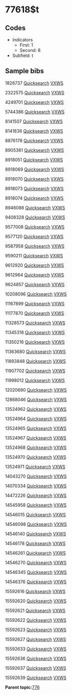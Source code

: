 # 77618$t

## Codes

-   Indicators
    -   First: 1
    -   Second: 8
-   Subfield: t

## Sample bibs

1826737 [Quicksearch](https://search.library.yale.edu/catalog/1826737) [VXWS](http://prodorbis.library.yale.edu:7014/vxws/GetHoldingsService?bibId=1826737)

2322575 [Quicksearch](https://search.library.yale.edu/catalog/2322575) [VXWS](http://prodorbis.library.yale.edu:7014/vxws/GetHoldingsService?bibId=2322575)

4249701 [Quicksearch](https://search.library.yale.edu/catalog/4249701) [VXWS](http://prodorbis.library.yale.edu:7014/vxws/GetHoldingsService?bibId=4249701)

5744386 [Quicksearch](https://search.library.yale.edu/catalog/5744386) [VXWS](http://prodorbis.library.yale.edu:7014/vxws/GetHoldingsService?bibId=5744386)

8141507 [Quicksearch](https://search.library.yale.edu/catalog/8141507) [VXWS](http://prodorbis.library.yale.edu:7014/vxws/GetHoldingsService?bibId=8141507)

8141836 [Quicksearch](https://search.library.yale.edu/catalog/8141836) [VXWS](http://prodorbis.library.yale.edu:7014/vxws/GetHoldingsService?bibId=8141836)

8876178 [Quicksearch](https://search.library.yale.edu/catalog/8876178) [VXWS](http://prodorbis.library.yale.edu:7014/vxws/GetHoldingsService?bibId=8876178)

8905361 [Quicksearch](https://search.library.yale.edu/catalog/8905361) [VXWS](http://prodorbis.library.yale.edu:7014/vxws/GetHoldingsService?bibId=8905361)

8918051 [Quicksearch](https://search.library.yale.edu/catalog/8918051) [VXWS](http://prodorbis.library.yale.edu:7014/vxws/GetHoldingsService?bibId=8918051)

8918069 [Quicksearch](https://search.library.yale.edu/catalog/8918069) [VXWS](http://prodorbis.library.yale.edu:7014/vxws/GetHoldingsService?bibId=8918069)

8918070 [Quicksearch](https://search.library.yale.edu/catalog/8918070) [VXWS](http://prodorbis.library.yale.edu:7014/vxws/GetHoldingsService?bibId=8918070)

8918073 [Quicksearch](https://search.library.yale.edu/catalog/8918073) [VXWS](http://prodorbis.library.yale.edu:7014/vxws/GetHoldingsService?bibId=8918073)

8918074 [Quicksearch](https://search.library.yale.edu/catalog/8918074) [VXWS](http://prodorbis.library.yale.edu:7014/vxws/GetHoldingsService?bibId=8918074)

8946088 [Quicksearch](https://search.library.yale.edu/catalog/8946088) [VXWS](http://prodorbis.library.yale.edu:7014/vxws/GetHoldingsService?bibId=8946088)

9408328 [Quicksearch](https://search.library.yale.edu/catalog/9408328) [VXWS](http://prodorbis.library.yale.edu:7014/vxws/GetHoldingsService?bibId=9408328)

9577008 [Quicksearch](https://search.library.yale.edu/catalog/9577008) [VXWS](http://prodorbis.library.yale.edu:7014/vxws/GetHoldingsService?bibId=9577008)

9577120 [Quicksearch](https://search.library.yale.edu/catalog/9577120) [VXWS](http://prodorbis.library.yale.edu:7014/vxws/GetHoldingsService?bibId=9577120)

9587958 [Quicksearch](https://search.library.yale.edu/catalog/9587958) [VXWS](http://prodorbis.library.yale.edu:7014/vxws/GetHoldingsService?bibId=9587958)

9590211 [Quicksearch](https://search.library.yale.edu/catalog/9590211) [VXWS](http://prodorbis.library.yale.edu:7014/vxws/GetHoldingsService?bibId=9590211)

9612920 [Quicksearch](https://search.library.yale.edu/catalog/9612920) [VXWS](http://prodorbis.library.yale.edu:7014/vxws/GetHoldingsService?bibId=9612920)

9612964 [Quicksearch](https://search.library.yale.edu/catalog/9612964) [VXWS](http://prodorbis.library.yale.edu:7014/vxws/GetHoldingsService?bibId=9612964)

9624857 [Quicksearch](https://search.library.yale.edu/catalog/9624857) [VXWS](http://prodorbis.library.yale.edu:7014/vxws/GetHoldingsService?bibId=9624857)

10208096 [Quicksearch](https://search.library.yale.edu/catalog/10208096) [VXWS](http://prodorbis.library.yale.edu:7014/vxws/GetHoldingsService?bibId=10208096)

11167899 [Quicksearch](https://search.library.yale.edu/catalog/11167899) [VXWS](http://prodorbis.library.yale.edu:7014/vxws/GetHoldingsService?bibId=11167899)

11177870 [Quicksearch](https://search.library.yale.edu/catalog/11177870) [VXWS](http://prodorbis.library.yale.edu:7014/vxws/GetHoldingsService?bibId=11177870)

11328573 [Quicksearch](https://search.library.yale.edu/catalog/11328573) [VXWS](http://prodorbis.library.yale.edu:7014/vxws/GetHoldingsService?bibId=11328573)

11345318 [Quicksearch](https://search.library.yale.edu/catalog/11345318) [VXWS](http://prodorbis.library.yale.edu:7014/vxws/GetHoldingsService?bibId=11345318)

11350216 [Quicksearch](https://search.library.yale.edu/catalog/11350216) [VXWS](http://prodorbis.library.yale.edu:7014/vxws/GetHoldingsService?bibId=11350216)

11363680 [Quicksearch](https://search.library.yale.edu/catalog/11363680) [VXWS](http://prodorbis.library.yale.edu:7014/vxws/GetHoldingsService?bibId=11363680)

11893848 [Quicksearch](https://search.library.yale.edu/catalog/11893848) [VXWS](http://prodorbis.library.yale.edu:7014/vxws/GetHoldingsService?bibId=11893848)

11907702 [Quicksearch](https://search.library.yale.edu/catalog/11907702) [VXWS](http://prodorbis.library.yale.edu:7014/vxws/GetHoldingsService?bibId=11907702)

11998012 [Quicksearch](https://search.library.yale.edu/catalog/11998012) [VXWS](http://prodorbis.library.yale.edu:7014/vxws/GetHoldingsService?bibId=11998012)

12020690 [Quicksearch](https://search.library.yale.edu/catalog/12020690) [VXWS](http://prodorbis.library.yale.edu:7014/vxws/GetHoldingsService?bibId=12020690)

12868046 [Quicksearch](https://search.library.yale.edu/catalog/12868046) [VXWS](http://prodorbis.library.yale.edu:7014/vxws/GetHoldingsService?bibId=12868046)

13524962 [Quicksearch](https://search.library.yale.edu/catalog/13524962) [VXWS](http://prodorbis.library.yale.edu:7014/vxws/GetHoldingsService?bibId=13524962)

13524964 [Quicksearch](https://search.library.yale.edu/catalog/13524964) [VXWS](http://prodorbis.library.yale.edu:7014/vxws/GetHoldingsService?bibId=13524964)

13524965 [Quicksearch](https://search.library.yale.edu/catalog/13524965) [VXWS](http://prodorbis.library.yale.edu:7014/vxws/GetHoldingsService?bibId=13524965)

13524967 [Quicksearch](https://search.library.yale.edu/catalog/13524967) [VXWS](http://prodorbis.library.yale.edu:7014/vxws/GetHoldingsService?bibId=13524967)

13524968 [Quicksearch](https://search.library.yale.edu/catalog/13524968) [VXWS](http://prodorbis.library.yale.edu:7014/vxws/GetHoldingsService?bibId=13524968)

13524970 [Quicksearch](https://search.library.yale.edu/catalog/13524970) [VXWS](http://prodorbis.library.yale.edu:7014/vxws/GetHoldingsService?bibId=13524970)

13524971 [Quicksearch](https://search.library.yale.edu/catalog/13524971) [VXWS](http://prodorbis.library.yale.edu:7014/vxws/GetHoldingsService?bibId=13524971)

14043270 [Quicksearch](https://search.library.yale.edu/catalog/14043270) [VXWS](http://prodorbis.library.yale.edu:7014/vxws/GetHoldingsService?bibId=14043270)

14070334 [Quicksearch](https://search.library.yale.edu/catalog/14070334) [VXWS](http://prodorbis.library.yale.edu:7014/vxws/GetHoldingsService?bibId=14070334)

14472226 [Quicksearch](https://search.library.yale.edu/catalog/14472226) [VXWS](http://prodorbis.library.yale.edu:7014/vxws/GetHoldingsService?bibId=14472226)

14545958 [Quicksearch](https://search.library.yale.edu/catalog/14545958) [VXWS](http://prodorbis.library.yale.edu:7014/vxws/GetHoldingsService?bibId=14545958)

14546015 [Quicksearch](https://search.library.yale.edu/catalog/14546015) [VXWS](http://prodorbis.library.yale.edu:7014/vxws/GetHoldingsService?bibId=14546015)

14546098 [Quicksearch](https://search.library.yale.edu/catalog/14546098) [VXWS](http://prodorbis.library.yale.edu:7014/vxws/GetHoldingsService?bibId=14546098)

14546140 [Quicksearch](https://search.library.yale.edu/catalog/14546140) [VXWS](http://prodorbis.library.yale.edu:7014/vxws/GetHoldingsService?bibId=14546140)

14546178 [Quicksearch](https://search.library.yale.edu/catalog/14546178) [VXWS](http://prodorbis.library.yale.edu:7014/vxws/GetHoldingsService?bibId=14546178)

14546261 [Quicksearch](https://search.library.yale.edu/catalog/14546261) [VXWS](http://prodorbis.library.yale.edu:7014/vxws/GetHoldingsService?bibId=14546261)

14546270 [Quicksearch](https://search.library.yale.edu/catalog/14546270) [VXWS](http://prodorbis.library.yale.edu:7014/vxws/GetHoldingsService?bibId=14546270)

14546345 [Quicksearch](https://search.library.yale.edu/catalog/14546345) [VXWS](http://prodorbis.library.yale.edu:7014/vxws/GetHoldingsService?bibId=14546345)

14546376 [Quicksearch](https://search.library.yale.edu/catalog/14546376) [VXWS](http://prodorbis.library.yale.edu:7014/vxws/GetHoldingsService?bibId=14546376)

15592616 [Quicksearch](https://search.library.yale.edu/catalog/15592616) [VXWS](http://prodorbis.library.yale.edu:7014/vxws/GetHoldingsService?bibId=15592616)

15592620 [Quicksearch](https://search.library.yale.edu/catalog/15592620) [VXWS](http://prodorbis.library.yale.edu:7014/vxws/GetHoldingsService?bibId=15592620)

15592621 [Quicksearch](https://search.library.yale.edu/catalog/15592621) [VXWS](http://prodorbis.library.yale.edu:7014/vxws/GetHoldingsService?bibId=15592621)

15592622 [Quicksearch](https://search.library.yale.edu/catalog/15592622) [VXWS](http://prodorbis.library.yale.edu:7014/vxws/GetHoldingsService?bibId=15592622)

15592623 [Quicksearch](https://search.library.yale.edu/catalog/15592623) [VXWS](http://prodorbis.library.yale.edu:7014/vxws/GetHoldingsService?bibId=15592623)

15592627 [Quicksearch](https://search.library.yale.edu/catalog/15592627) [VXWS](http://prodorbis.library.yale.edu:7014/vxws/GetHoldingsService?bibId=15592627)

15592633 [Quicksearch](https://search.library.yale.edu/catalog/15592633) [VXWS](http://prodorbis.library.yale.edu:7014/vxws/GetHoldingsService?bibId=15592633)

15592636 [Quicksearch](https://search.library.yale.edu/catalog/15592636) [VXWS](http://prodorbis.library.yale.edu:7014/vxws/GetHoldingsService?bibId=15592636)

15592637 [Quicksearch](https://search.library.yale.edu/catalog/15592637) [VXWS](http://prodorbis.library.yale.edu:7014/vxws/GetHoldingsService?bibId=15592637)

15592639 [Quicksearch](https://search.library.yale.edu/catalog/15592639) [VXWS](http://prodorbis.library.yale.edu:7014/vxws/GetHoldingsService?bibId=15592639)

**Parent topic:**[776](../../tags/776/776.md)

